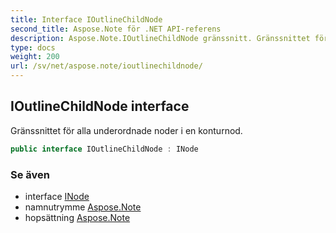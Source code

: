 ```yaml
---
title: Interface IOutlineChildNode
second_title: Aspose.Note för .NET API-referens
description: Aspose.Note.IOutlineChildNode gränssnitt. Gränssnittet för alla underordnade noder i en konturnod.
type: docs
weight: 200
url: /sv/net/aspose.note/ioutlinechildnode/
---
```

## IOutlineChildNode interface

Gränssnittet för alla underordnade noder i en konturnod.

```csharp
public interface IOutlineChildNode : INode
```

### Se även

* interface [INode](../inode/)
* namnutrymme [Aspose.Note](../../aspose.note/)
* hopsättning [Aspose.Note](../../)


